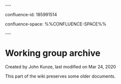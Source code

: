 \---

confluence-id: 185991514

confluence-space: %%CONFLUENCE-SPACE%%

\---

Working group archive
=====================

Created by John Kunze, last modified on Mar 24, 2020

This part of the wiki preserves some older documents.
